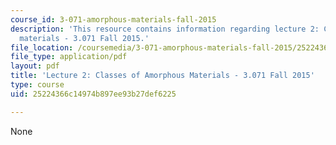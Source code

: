 ```yaml
---
course_id: 3-071-amorphous-materials-fall-2015
description: 'This resource contains information regarding lecture 2: Classes of amorphous
  materials - 3.071 Fall 2015.'
file_location: /coursemedia/3-071-amorphous-materials-fall-2015/25224366c14974b897ee93b27def6225_MIT3_071F15_Lecture2.pdf
file_type: application/pdf
layout: pdf
title: 'Lecture 2: Classes of Amorphous Materials - 3.071 Fall 2015'
type: course
uid: 25224366c14974b897ee93b27def6225

---
```

None